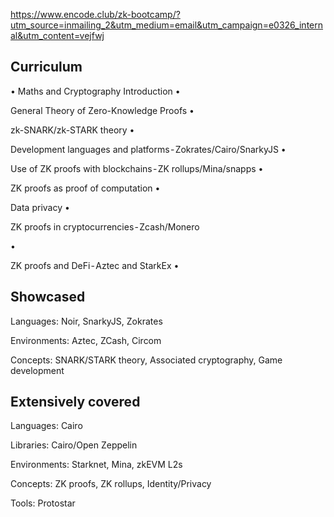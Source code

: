 https://www.encode.club/zk-bootcamp/?utm_source=inmailing_2&utm_medium=email&utm_campaign=e0326_internal&utm_content=vejfwj
## Curriculum

•
Maths and Cryptography Introduction
•

General Theory of Zero-Knowledge Proofs
•

zk-SNARK/zk-STARK theory
•

Development languages and platforms - Zokrates/Cairo/SnarkyJS
•

Use of ZK proofs with blockchains - ZK rollups/Mina/snapps
•

ZK proofs as proof of computation
•

Data privacy
•

ZK proofs in cryptocurrencies - Zcash/Monero

•

ZK proofs and DeFi - Aztec and StarkEx
•

## Showcased
Languages: Noir, SnarkyJS, Zokrates

Environments: Aztec, ZCash, Circom

Concepts: SNARK/STARK theory, Associated cryptography, Game development

## Extensively covered
Languages: Cairo

Libraries: Cairo/Open Zeppelin

Environments: Starknet, Mina, zkEVM L2s

Concepts: ZK proofs, ZK rollups, Identity/Privacy

Tools: Protostar